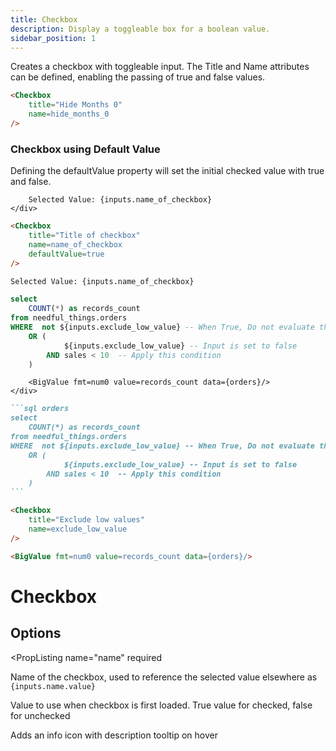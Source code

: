 ```yaml
---
title: Checkbox
description: Display a toggleable box for a boolean value.
sidebar_position: 1
---
```


Creates a checkbox with toggleable input. The Title and Name attributes can be defined, enabling the passing of true and false values. 

<DocTab>
    <div slot='preview'>
        <Checkbox
            title="Hide Months 0" 
            name=hide_months_0
        />
    </div>

````markdown
<Checkbox
    title="Hide Months 0" 
    name=hide_months_0 
/>
````
</DocTab>

### Checkbox using Default Value

Defining the defaultValue property will set the initial checked value with true and false.

<!-- <img src="/img/" alt="checkbox" width="300"/> -->

<DocTab>
    <div slot='preview'>
        <Checkbox
            title="Title of checkbox" 
            name=name_of_checkbox
            defaultValue=true
        />

        Selected Value: {inputs.name_of_checkbox}
    </div>

```markdown
<Checkbox
    title="Title of checkbox" 
    name=name_of_checkbox
    defaultValue=true
/>

Selected Value: {inputs.name_of_checkbox}
```
</DocTab>




```sql orders
select 
    COUNT(*) as records_count
from needful_things.orders
WHERE  not ${inputs.exclude_low_value} -- When True, Do not evaluate the next condition
    OR ( 
            ${inputs.exclude_low_value} -- Input is set to false
        AND sales < 10  -- Apply this condition
    )
```

<DocTab>
    <div slot='preview'>
        <div>
            <Checkbox
                title="Exclude low values" 
                name=exclude_low_value
            />
        </div>

        <BigValue fmt=num0 value=records_count data={orders}/>
    </div>

````markdown
```sql orders
select 
    COUNT(*) as records_count
from needful_things.orders
WHERE  not ${inputs.exclude_low_value} -- When True, Do not evaluate the next condition
    OR ( 
            ${inputs.exclude_low_value} -- Input is set to false
        AND sales < 10  -- Apply this condition
    )
```

<Checkbox
    title="Exclude low values" 
    name=exclude_low_value
/>

<BigValue fmt=num0 value=records_count data={orders}/>
````
</DocTab>




# Checkbox

## Options

<PropListing 
    name="name"
    required
>

Name of the checkbox, used to reference the selected value elsewhere as `{inputs.name.value}`

</PropListing>
<PropListing 
    name="defaultValue"
    options="boolean"
    defaultValue=false
>

Value to use when checkbox is first loaded. True value for checked, false for unchecked

</PropListing>
<PropListing
    name=description
    options="string"
>

Adds an info icon with description tooltip on hover

</PropListing>



